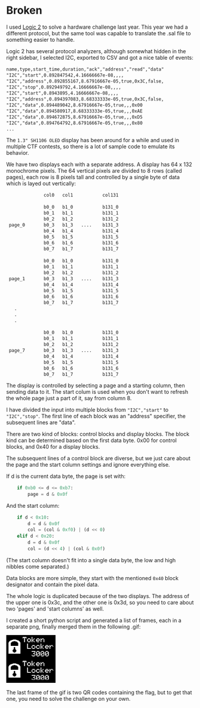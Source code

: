 # Broken

I used [Logic 2](https://www.saleae.com/downloads/) to solve a hardware challenge last year. This year we had a different protocol, but the same tool was capable to translate the .sal file to something easier to handle.

Logic 2 has several protocol analyzers, although somewhat hidden in the right sidebar, I selected I2C, exported to CSV and got a nice table of events:

```
name,type,start_time,duration,"ack","address","read","data"
"I2C","start",0.892847542,4.16666667e-08,,,,
"I2C","address",0.892855167,8.67916667e-05,true,0x3C,false,
"I2C","stop",0.892949792,4.16666667e-08,,,,
"I2C","start",0.8943895,4.16666667e-08,,,,
"I2C","address",0.894397083,8.68333333e-05,true,0x3C,false,
"I2C","data",0.894489042,8.67916667e-05,true,,,0x00
"I2C","data",0.894580917,8.68333333e-05,true,,,0xAE
"I2C","data",0.894672875,8.67916667e-05,true,,,0xD5
"I2C","data",0.894764792,8.67916667e-05,true,,,0x80
...
````

The `1.3" SH1106 OLED` display has been around for a while and used in multiple CTF contests, so there is a lot of sample code to emulate its behavior.

We have two displays each with a separate address. A display has 64 x 132 monochrome pixels. The 64 vertical pixels are divided to 8 rows (called pages), each row is 8 pixels tall and controlled by a single byte of data which is layed out vertically:

```
              col0   col1           col131

              b0_0   b1_0           b131_0
              b0_1   b1_1           b131_1
              b0_2   b1_2           b131_2
 page_0       b0_3   b1_3   ....    b131_3
              b0_4   b1_4           b131_4
              b0_5   b1_5           b131_5 
              b0_6   b1_6           b131_6 
              b0_7   b1_7           b131_7

              b0_0   b1_0           b131_0
              b0_1   b1_1           b131_1
              b0_2   b1_2           b131_2
 page_1       b0_3   b1_3   ....    b131_3
              b0_4   b1_4           b131_4
              b0_5   b1_5           b131_5 
              b0_6   b1_6           b131_6 
              b0_7   b1_7           b131_7
   .
   .
   .

              b0_0   b1_0           b131_0
              b0_1   b1_1           b131_1
              b0_2   b1_2           b131_2
 page_7       b0_3   b1_3   ....    b131_3
              b0_4   b1_4           b131_4
              b0_5   b1_5           b131_5 
              b0_6   b1_6           b131_6 
              b0_7   b1_7           b131_7
```

The display is controlled by selecting a page and a starting column, then sending data to it.  The start colum is used when you don't want to refresh the whole page just a part of it, say from column 8. 

I have divided the input into multiple blocks from `"I2C","start"` to `"I2C","stop"`. The first line of each block was an "address" specifier, the subsequent lines are "data". 

There are two kind of blocks: control blocks and display blocks. The block kind can be determined based on the first data byte. 0x00 for control blocks, and 0x40 for a display blocks.

The subsequent lines of a control block are diverse, but we just care about the page and the start column settings and ignore everything else.

If d is the current data byte, the page is set with:
``` python
    if 0xb0 <= d <= 0xb7:
        page = d & 0x0f
```

And the start column:
``` python
    if d < 0x10:
        d = d & 0x0f
        col = (col & 0xf0) | (d << 0)
    elif d < 0x20:
        d = d & 0x0f
        col = (d << 4) | (col & 0x0f)
```

(The start column doesn't fit into a single data byte, the low and high nibbles come separated.)

Data blocks are more simple, they start with the mentioned `0x40` block designator and contain the pixel data.

The whole logic is duplicated because of the two displays. The address of the upper one is 0x3c, and the other one is 0x3d, so you need to care about two 'pages' and 'start columns' as well.

I created a short python script and generated a list of frames, each in a separate png, finally merged them in the following .gif:

![](display.gif)

The last frame of the gif is two QR codes containing the flag, but to get that one, you need to solve the challenge on your own.

